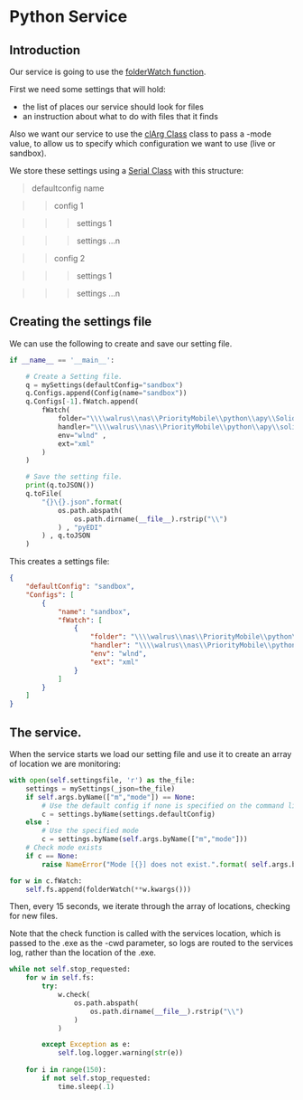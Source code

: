 # Python Service

## Introduction

Our service is going to use the [folderWatch function](../../../main/docs/cl.md "folderWatch function").

First we need some settings that will hold:
- the list of places our service should look for files
- an instruction about what to do with files that it finds

Also we want our service to use the [clArg Class](../../../main/docs/cl.md "clArg Class") class to pass a -mode value, to allow us to specify which configuration we want to use (live or sandbox).

We store these settings using a [Serial Class](../../../main/docs/serial.md "Serial Class") with this structure:

> defaultconfig name

> > config 1

> > > settings 1

> > > settings ...n

> > config 2

> > > settings 1

> > > settings ...n

## Creating the settings file

We can use the following to create and save our setting file.
```python
if __name__ == '__main__': 

    # Create a Setting file.
    q = mySettings(defaultConfig="sandbox")
    q.Configs.append(Config(name="sandbox"))
    q.Configs[-1].fWatch.append(
        fWatch(
            folder="\\\\walrus\\nas\\PriorityMobile\\python\\apy\\SolidWorks\\" , 
            handler="\\\\walrus\\nas\\PriorityMobile\\python\\apy\\solidworks.exe" , 
            env="wlnd" , 
            ext="xml"
        )
    )    

    # Save the setting file.
    print(q.toJSON())
    q.toFile(
        "{}\{}.json".format(
            os.path.abspath(
                os.path.dirname(__file__).rstrip("\\")
            ) , "pyEDI"
        ) , q.toJSON
    )    
```

This creates a settings file:
```json
{
    "defaultConfig": "sandbox",
    "Configs": [
        {
            "name": "sandbox",
            "fWatch": [
                {
                    "folder": "\\\\walrus\\nas\\PriorityMobile\\python\\apy\\SolidWorks\\",
                    "handler": "\\\\walrus\\nas\\PriorityMobile\\python\\apy\\solidworks.exe",
                    "env": "wlnd",
                    "ext": "xml"
                }
            ]
        }
    ]
}

```

## The service.

When the service starts we load our setting file and use it to create an array of location we are monitoring:
```python
with open(self.settingsfile, 'r') as the_file:        
    settings = mySettings(_json=the_file)
    if self.args.byName(["m","mode"]) == None:
        # Use the default config if none is specified on the command line
        c = settings.byName(settings.defaultConfig)
    else :
        # Use the specified mode
        c = settings.byName(self.args.byName(["m","mode"]))
    # Check mode exists
    if c == None:
        raise NameError("Mode [{}] does not exist.".format( self.args.byName(["m","mode"]) ) )

for w in c.fWatch:
    self.fs.append(folderWatch(**w.kwargs()))

```

Then, every 15 seconds, we iterate through the array of locations, checking for new files.

Note that the check function is called with the services location, which is passed to the .exe as the -cwd parameter, so logs are routed to the services log, rather than the location of the .exe.
```python
while not self.stop_requested:
    for w in self.fs:
        try:
            w.check(            
                os.path.abspath(
                    os.path.dirname(__file__).rstrip("\\")
                )
            )

        except Exception as e:
            self.log.logger.warning(str(e))
                    
    for i in range(150):
        if not self.stop_requested:
            time.sleep(.1)
```